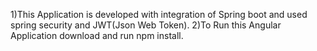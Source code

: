 1)This Application is developed with integration of Spring boot and used spring security and JWT(Json Web Token).
2)To Run this Angular Application download and run npm install.

